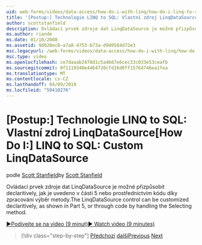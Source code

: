 ```yaml
---
uid: web-forms/videos/data-access/how-do-i-with-linq/how-do-i-linq-to-sql-custom-linqdatasource
title: '[Postup:] Technologie LINQ to SQL: Vlastní zdroj LinqDataSource | Dokumentace Microsoftu'
author: scottstanfield
description: Ovládací prvek zdroje dat LinqDataSource je možné přizpůsobit declaritively, jak je uvedeno v části 5 nebo prostřednictvím kódu díky zpracování výběr metody.
ms.author: riande
ms.date: 01/10/2008
ms.assetid: 9d020ec8-a7a8-4753-b73a-d9d0584d72e3
msc.legacyurl: /web-forms/videos/data-access/how-do-i-with-linq/how-do-i-linq-to-sql-custom-linqdatasource
msc.type: video
ms.openlocfilehash: ce7daaab2478d1c5a4b67e6cec33c033e53ceafb
ms.sourcegitcommit: 0f1119340e4464720cfd16d0ff15764746ea1fea
ms.translationtype: MT
ms.contentlocale: cs-CZ
ms.lasthandoff: 04/09/2019
ms.locfileid: "59410276"
---
```

# <a name="how-do-i-linq-to-sql-custom-linqdatasource"></a><span data-ttu-id="9b8df-103">[Postup:] Technologie LINQ to SQL: Vlastní zdroj LinqDataSource</span><span class="sxs-lookup"><span data-stu-id="9b8df-103">[How Do I:] LINQ to SQL: Custom LinqDataSource</span></span>

<span data-ttu-id="9b8df-104">podle [Scott Stanfield](https://github.com/scottstanfield)</span><span class="sxs-lookup"><span data-stu-id="9b8df-104">by [Scott Stanfield](https://github.com/scottstanfield)</span></span>

<span data-ttu-id="9b8df-105">Ovládací prvek zdroje dat LinqDataSource je možné přizpůsobit declaritively, jak je uvedeno v části 5 nebo prostřednictvím kódu díky zpracování výběr metody.</span><span class="sxs-lookup"><span data-stu-id="9b8df-105">The LinqDataSource control can be customized declaritively, as shown in Part 5, or through code by handling the Selecting method.</span></span>

[<span data-ttu-id="9b8df-106">&#9654;Podívejte se na video (9 minut)</span><span class="sxs-lookup"><span data-stu-id="9b8df-106">&#9654; Watch video (9 minutes)</span></span>](https://channel9.msdn.com/Blogs/ASP-NET-Site-Videos/how-do-i-linq-to-sql-custom-linqdatasource)

> [!div class="step-by-step"]
> <span data-ttu-id="9b8df-107">[Předchozí](how-do-i-linq-to-sql-linqdatasource.md)
> [další](how-do-i-linq-to-sql-using-stored-procedures.md)</span><span class="sxs-lookup"><span data-stu-id="9b8df-107">[Previous](how-do-i-linq-to-sql-linqdatasource.md)
[Next](how-do-i-linq-to-sql-using-stored-procedures.md)</span></span>
